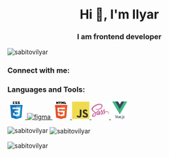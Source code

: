 <h1 align="center">Hi 👋, I'm Ilyar</h1>
<h3 align="center">I am frontend developer</h3>

<p align="left"> <img src="https://komarev.com/ghpvc/?username=sabitovilyar&label=Profile%20views&color=0e75b6&style=flat" alt="sabitovilyar" /> </p>

<h3 align="left">Connect with me:</h3>
<p align="left">
</p>

<h3 align="left">Languages and Tools:</h3>
<p align="left"> <a href="https://www.w3schools.com/css/" target="_blank" rel="noreferrer"> <img src="https://raw.githubusercontent.com/devicons/devicon/master/icons/css3/css3-original-wordmark.svg" alt="css3" width="40" height="40"/> </a> <a href="https://www.figma.com/" target="_blank" rel="noreferrer"> <img src="https://www.vectorlogo.zone/logos/figma/figma-icon.svg" alt="figma" width="40" height="40"/> </a> <a href="https://www.w3.org/html/" target="_blank" rel="noreferrer"> <img src="https://raw.githubusercontent.com/devicons/devicon/master/icons/html5/html5-original-wordmark.svg" alt="html5" width="40" height="40"/> </a> <a href="https://developer.mozilla.org/en-US/docs/Web/JavaScript" target="_blank" rel="noreferrer"> <img src="https://raw.githubusercontent.com/devicons/devicon/master/icons/javascript/javascript-original.svg" alt="javascript" width="40" height="40"/> </a> <a href="https://sass-lang.com" target="_blank" rel="noreferrer"> <img src="https://raw.githubusercontent.com/devicons/devicon/master/icons/sass/sass-original.svg" alt="sass" width="40" height="40"/> </a> <a href="https://vuejs.org/" target="_blank" rel="noreferrer"> <img src="https://raw.githubusercontent.com/devicons/devicon/master/icons/vuejs/vuejs-original-wordmark.svg" alt="vuejs" width="40" height="40"/> </a> </p>

<p><img align="left" src="https://github-readme-stats.vercel.app/api/top-langs?username=sabitovilyar&show_icons=true&locale=en&layout=compact" alt="sabitovilyar" /></p>

<p>&nbsp;<img align="center" src="https://github-readme-stats.vercel.app/api?username=sabitovilyar&show_icons=true&locale=en" alt="sabitovilyar" /></p>

<p><img align="center" src="https://github-readme-streak-stats.herokuapp.com/?user=sabitovilyar&" alt="sabitovilyar" /></p>
